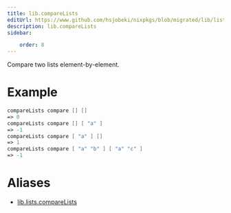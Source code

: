 ```yaml
---
title: lib.compareLists
editUrl: https://www.github.com/hsjobeki/nixpkgs/blob/migrated/lib/lists.nix#L787C18
description: lib.compareLists
sidebar:

    order: 8
---
```


Compare two lists element-by-element.

# Example

```nix
compareLists compare [] []
=> 0
compareLists compare [] [ "a" ]
=> -1
compareLists compare [ "a" ] []
=> 1
compareLists compare [ "a" "b" ] [ "a" "c" ]
=> -1
```


# Aliases

- [lib.lists.compareLists](/nix-doc-comments/reference/lib/lists/lib-lists-comparelists)


